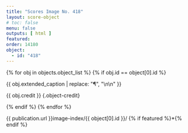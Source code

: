 ```yaml
---
title: "Scores Image No. 418"
layout: score-object
# toc: false
menu: false
outputs: [ html ]
featured: 
order: 14180
object:
  - id: "418"
---
```


{% for obj in objects.object_list %}
{% if obj.id == object[0].id %}

{{ obj.extended_caption | replace: "¶", "\n\n" }}

{{ obj.credit }} {.object-credit}

{% endif %}
{% endfor %}

<div class="object-credit object-url is-print-only">

{{ publication.url }}image-index/{{ object[0].id }}/ {% if featured %}*{% endif %}

</div>
